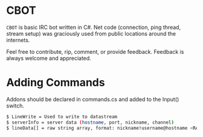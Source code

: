 # CBOT

`CBOT` is basic IRC bot written in C#.  Net code (connection, ping thread, stream setup) was graciously used from public locations around the internets.

Feel free to contribute, rip, comment, or provide feedback.  Feedback is always welcome and appreciated.

# Adding Commands

Addons should be declared in commands.cs and added to the Input() switch.

```bash
$ LineWrite = Used to write to datastream
$ serverInfo = server data (hostname, port, nickname, channel)
$ lineData[] = raw string array, format: nickname!username@hostname <RAW CODE> <#channel/nickname> :<chat message>
```
